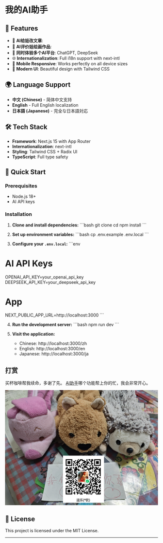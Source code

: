 # 我的AI助手


## 🚀 Features
- 🤖 **AI给娃改文章**: 
- 🤖 **AI评价娃绘画作品**: 
- 🤖 **同时体验多个AI平台**: ChatGPT, DeepSeek
- 🌐 **Internationalization**: Full i18n support with next-intl
- 📱 **Mobile Responsive**: Works perfectly on all device sizes
- 🎨 **Modern UI**: Beautiful design with Tailwind CSS

## 🌍 Language Support

- **中文 (Chinese)** - 简体中文支持
- **English** - Full English localization  
- **日本語 (Japanese)** - 完全な日本語対応

## 🛠 Tech Stack

- **Framework**: Next.js 15 with App Router
- **Internationalization**: next-intl
- **Styling**: Tailwind CSS + Radix UI
- **TypeScript**: Full type safety

## 🚀 Quick Start

### Prerequisites

- Node.js 18+
- AI API keys

### Installation

1. **Clone and install dependencies:**
\`\`\`bash
git clone <your-repo-url>
cd <your-repo-localpath>
npm install
\`\`\`

2. **Set up environment variables:**
\`\`\`bash
cp .env.example .env.local
\`\`\`

3. **Configure your `.env.local`:**
\`\`\`env
# AI API Keys
OPENAI_API_KEY=your_openai_api_key
DEEPSEEK_API_KEY=your_deepseek_api_key

# App
NEXT_PUBLIC_APP_URL=http://localhost:3000
\`\`\`

4. **Run the development server:**
\`\`\`bash
npm run dev
\`\`\`

6. **Visit the application:**
   - Chinese: http://localhost:3000/zh
   - English: http://localhost:3000/en
   - Japanese: http://localhost:3000/ja

## 打赏
买杯咖啡帮我续命，多谢了先。 [AI助手](https://www.aihelper.life/)哪个功能帮上你的忙，我会非常开心。  

![](public/dashang.jpg)

## 📄 License

This project is licensed under the MIT License.

---
